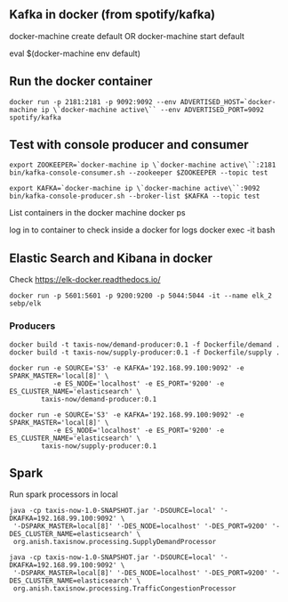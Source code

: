 ## Kafka in docker (from spotify/kafka)

docker-machine create default
OR
docker-machine start default

eval $(docker-machine env default)

## Run the docker container
```
docker run -p 2181:2181 -p 9092:9092 --env ADVERTISED_HOST=`docker-machine ip \`docker-machine active\`` --env ADVERTISED_PORT=9092 spotify/kafka
```

## Test with console producer and consumer
```
export ZOOKEEPER=`docker-machine ip \`docker-machine active\``:2181
bin/kafka-console-consumer.sh --zookeeper $ZOOKEEPER --topic test

export KAFKA=`docker-machine ip \`docker-machine active\``:9092
bin/kafka-console-producer.sh --broker-list $KAFKA --topic test
```

List containers in the docker machine
docker ps

log in to container to check inside a docker for logs
docker exec -it <container-id> bash

## Elastic Search and Kibana in docker

Check https://elk-docker.readthedocs.io/

```
docker run -p 5601:5601 -p 9200:9200 -p 5044:5044 -it --name elk_2 sebp/elk
```

### Producers
```
docker build -t taxis-now/demand-producer:0.1 -f Dockerfile/demand .
docker build -t taxis-now/supply-producer:0.1 -f Dockerfile/supply .
```

```
docker run -e SOURCE='S3' -e KAFKA='192.168.99.100:9092' -e SPARK_MASTER='local[8]' \
           -e ES_NODE='localhost' -e ES_PORT='9200' -e ES_CLUSTER_NAME='elasticsearch' \
        taxis-now/demand-producer:0.1

docker run -e SOURCE='S3' -e KAFKA='192.168.99.100:9092' -e SPARK_MASTER='local[8]' \
           -e ES_NODE='localhost' -e ES_PORT='9200' -e ES_CLUSTER_NAME='elasticsearch' \
        taxis-now/supply-producer:0.1
```


## Spark
Run spark processors in local
```
java -cp taxis-now-1.0-SNAPSHOT.jar '-DSOURCE=local' '-DKAFKA=192.168.99.100:9092' \
 '-DSPARK_MASTER=local[8]' '-DES_NODE=localhost' '-DES_PORT=9200' '-DES_CLUSTER_NAME=elasticsearch' \
 org.anish.taxisnow.processing.SupplyDemandProcessor
```

```
java -cp taxis-now-1.0-SNAPSHOT.jar '-DSOURCE=local' '-DKAFKA=192.168.99.100:9092' \
 '-DSPARK_MASTER=local[8]' '-DES_NODE=localhost' '-DES_PORT=9200' '-DES_CLUSTER_NAME=elasticsearch' \
 org.anish.taxisnow.processing.TrafficCongestionProcessor
```


